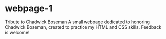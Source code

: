 # webpage-1
 Tribute to Chadwick Boseman A small webpage dedicated to honoring Chadwick Boseman, created to practice my HTML and CSS skills. Feedback is welcome!
